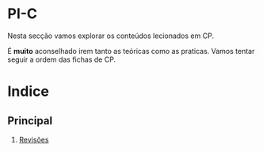 # PI-C
Nesta secção vamos explorar os conteúdos lecionados em CP.

É **muito** aconselhado irem tanto as teóricas como as praticas.
Vamos tentar seguir a ordem das fichas de CP.

# Indice

## Principal
 1. [Revisões](./Curry_uncurry,md)

